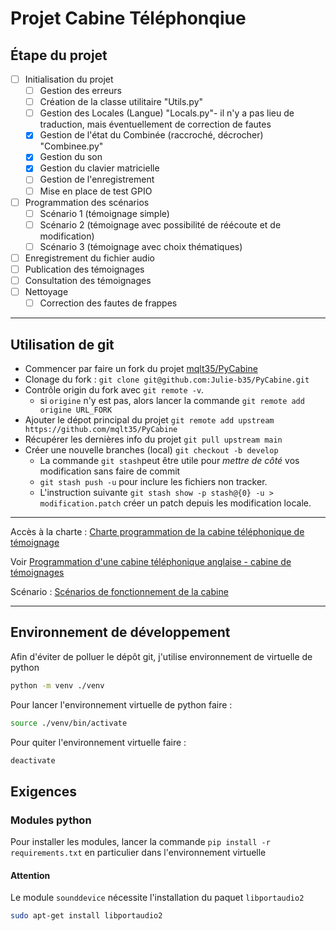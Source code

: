 # Projet Cabine Téléphonqiue

## Étape du projet

- [ ] Initialisation du projet
  - [ ] Gestion des erreurs
  - [ ] Création de la classe utilitaire "Utils.py"
  - [ ] Gestion des Locales (Langue) "Locals.py"- il n'y a pas lieu de traduction, mais éventuellement de correction de fautes
  - [x] Gestion de l'état du Combinée (raccroché, décrocher) "Combinee.py"
  - [x] Gestion du son
  - [x] Gestion du clavier matricielle
  - [ ] Gestion de l'enregistrement
  - [ ] Mise en place de test GPIO
- [ ] Programmation des scénarios
  - [ ] Scénario 1 (témoignage simple)
  - [ ] Scénario 2 (témoignage avec possibilité de réécoute et de modification)
  - [ ] Scénario 3 (témoignage avec choix thématiques)
- [ ] Enregistrement du fichier audio
- [ ] Publication des témoignages
- [ ] Consultation des témoignages
- [ ] Nettoyage
  - [ ] Correction des fautes de frappes

---

## Utilisation de git

- Commencer par faire un fork du projet [mqlt35/PyCabine](https://github.com/mqlt35/PyCabine)
- Clonage du fork : `git clone git@github.com:Julie-b35/PyCabine.git`
- Contrôle origin du fork avec `git remote -v`. 
  - si `origine` n'y est pas, alors lancer la commande `git remote add origine URL_FORK`
- Ajouter le dépot principal du projet `git remote add upstream https://github.com/mqlt35/PyCabine`
- Récupérer les dernières info du projet `git pull upstream main`
- Créer une nouvelle branches (local) `git checkout -b develop`
  - La commande `git stash`peut être utile pour *mettre de côté* vos modification sans faire de commit
  - `git stash push -u` pour inclure les fichiers non tracker.
  - L'instruction suivante `git stash show -p stash@{0} -u > modification.patch` créer un patch depuis les modification locale.

--- 

Accès à la charte : [Charte programmation de la cabine téléphonique de témoignage](https://docs.google.com/document/d/1E6yp78fg-NJzNdO4ea2fbqAL292Jvwdpw8ky-wRRURM/edit?usp=sharing)

Voir
 [Programmation d'une cabine téléphonique anglaise - cabine de témoignages](https://www.wiki-rennes.fr/Programmation_d%27une_cabine_t%C3%A9l%C3%A9phonique_anglaise_-_cabine_de_t%C3%A9moignages)



Scénario : [Scénarios de fonctionnement de la cabine](https://docs.google.com/document/d/18E6q68mggDVUanxJHCBvNwsLgTKLPwkZbg_32MTsQv0/edit?usp=sharing)

---

## Environnement de développement

Afin d'éviter de polluer le dépôt git, j'utilise environnement de virtuelle de python

```BASH
python -m venv ./venv
```

Pour lancer l'environnement virtuelle de python faire :

```BASH
source ./venv/bin/activate
```

Pour quiter l'environnement virtuelle faire :

```BASH
deactivate
```
## Exigences

### Modules python

Pour installer les modules, lancer la commande `pip install -r requirements.txt` en particulier dans l'environnement virtuelle

#### Attention

Le module `sounddevice` nécessite l'installation du paquet `libportaudio2`
```BASH
sudo apt-get install libportaudio2
```